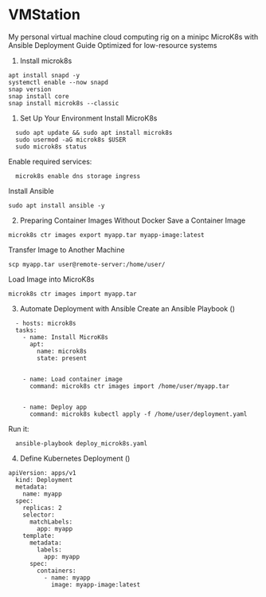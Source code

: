 # VMStation
My personal virtual machine cloud computing rig on a minipc
MicroK8s with Ansible Deployment Guide
Optimized for low-resource systems

1. Install microk8s
```
apt install snapd -y
systemctl enable --now snapd
snap version
snap install core
snap install microk8s --classic
```


1. Set Up Your Environment
Install MicroK8s
```
  sudo apt update && sudo apt install microk8s
  sudo usermod -aG microk8s $USER
  sudo microk8s status
```
Enable required services:
```
  microk8s enable dns storage ingress
```
Install Ansible
```  
sudo apt install ansible -y
```
2. Preparing Container Images Without Docker
Save a Container Image
  ```
microk8s ctr images export myapp.tar myapp-image:latest
```  
Transfer Image to Another Machine
```  
scp myapp.tar user@remote-server:/home/user/
```
Load Image into MicroK8s
```  
microk8s ctr images import myapp.tar
```
3. Automate Deployment with Ansible
Create an Ansible Playbook ()
```
  - hosts: microk8s
  tasks:
    - name: Install MicroK8s
      apt:
        name: microk8s
        state: present


    - name: Load container image
      command: microk8s ctr images import /home/user/myapp.tar


    - name: Deploy app
      command: microk8s kubectl apply -f /home/user/deployment.yaml
```
Run it:
```
  ansible-playbook deploy_microk8s.yaml
```
4. Define Kubernetes Deployment ()
```  
apiVersion: apps/v1
  kind: Deployment
  metadata:
    name: myapp
  spec:
    replicas: 2
    selector:
      matchLabels:
        app: myapp
    template:
      metadata:
        labels:
          app: myapp
      spec:
        containers:
          - name: myapp
            image: myapp-image:latest
```


